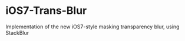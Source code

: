 iOS7-Trans-Blur
===============

Implementation of the new iOS7-style masking transparency blur, using StackBlur
